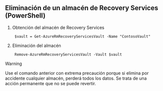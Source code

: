 ## <a name="delete-a-recovery-services-vault-powershell"></a>Eliminación de un almacén de Recovery Services (PowerShell)

1. Obtención del almacén de Recovery Services

        $vault = Get-AzureRmRecoveryServicesVault -Name "ContosoVault"

2. Eliminación del almacén

        Remove-AzureRmRecoveryServicesVault -Vault $vault

>[!WARNING]
>
> Use el comando anterior con extrema precaución porque si elimina por accidente cualquier almacén, perderá todos los datos. Se trata de una acción permanente que no se puede revertir.  


